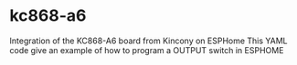 # kc868-a6
Integration of the KC868-A6 board from Kincony on ESPHome
This YAML code give an example of how to program a OUTPUT switch in ESPHOME
